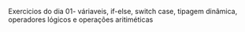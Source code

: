 Exercicios do dia 01- váriaveis, if-else, switch case, tipagem dinâmica, operadores lógicos e operações aritiméticas
